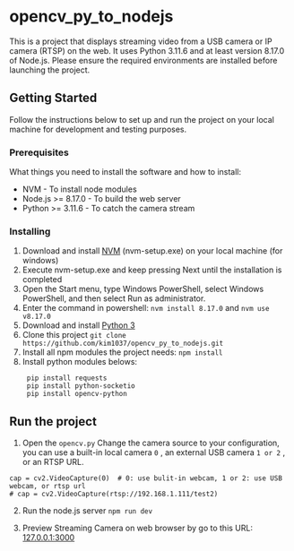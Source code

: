 # opencv_py_to_nodejs
This is a project that displays streaming video from a USB camera or IP camera (RTSP) on the web. It uses Python 3.11.6 and at least version 8.17.0 of Node.js. Please ensure the required environments are installed before launching the project.

## Getting Started
Follow the instructions below to set up and run the project on your local machine for development and testing purposes.

### Prerequisites
What things you need to install the software and how to install:

- NVM - To install node modules
- Node.js >= 8.17.0 - To build the web server
- Python >= 3.11.6 - To catch the camera stream

### Installing
1. Download and install [NVM](https://github.com/coreybutler/nvm-windows/releases) (nvm-setup.exe) on your local machine (for windows)
2. Execute nvm-setup.exe and keep pressing Next until the installation is completed
3. Open the Start menu, type Windows PowerShell, select Windows PowerShell, and then select Run as administrator.
4. Enter the command in powershell:  `nvm install 8.17.0` and `nvm use v8.17.0` 
5. Download and install [Python 3](https://www.python.org/downloads/)
6. Clone this project `git clone https://github.com/kim1037/opencv_py_to_nodejs.git`
7. Install all npm modules the project needs: `npm install`
8. Install python modules belows:
   ```
    pip install requests
    pip install python-socketio
    pip install opencv-python
   ```

## Run the project
1. Open the `opencv.py`
Change the camera source to your configuration, you can use a built-in local camera `0` , an external USB camera `1 or 2` , or an RTSP URL.
```
cap = cv2.VideoCapture(0)  # 0: use bulit-in webcam, 1 or 2: use USB webcam, or rtsp url
# cap = cv2.VideoCapture(rtsp://192.168.1.111/test2)
```
2. Run the node.js server
```npm run dev```

3. Preview Streaming Camera on web browser by go to this URL: [127.0.0.1:3000](http://127.0.0.1:3000)
